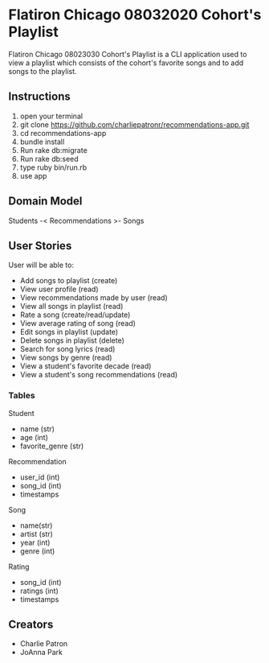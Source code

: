 Flatiron Chicago 08032020 Cohort's Playlist
========================
Flatiron Chicago 08023030 Cohort's Playlist is a CLI application used to view a playlist which consists of the cohort's favorite songs and to add songs to the playlist.

## Instructions

1. open your terminal
2. git clone https://github.com/charliepatronr/recommendations-app.git
3. cd recommendations-app
4. bundle install
5. Run rake db:migrate
6. Run rake db:seed
7. type ruby bin/run.rb
8. use app


## Domain Model

Students -< Recommendations >- Songs


## User Stories 
User will be able to:

- Add songs to playlist (create)
- View user profile (read)
- View recommendations made by user (read)
- View all songs in playlist (read)
- Rate a song (create/read/update)
- View average rating of song (read)
- Edit songs in playlist (update)
- Delete songs in playlist (delete)
- Search for song lyrics (read)
- View songs by genre (read)
- View a student's favorite decade (read)
- View a student's song recommendations (read)


### Tables 

Student
- name (str)
- age (int)
- favorite_genre (str)

Recommendation
- user_id (int)
- song_id (int)
- timestamps 

Song 
- name(str) 
- artist (str)
- year (int)
- genre (int)

Rating
- song_id (int)
- ratings (int)
- timestamps


## Creators
- Charlie Patron
- JoAnna Park